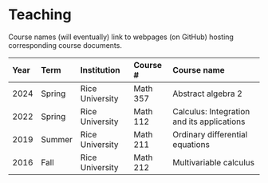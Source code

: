 # Teaching

Course names (will eventually) link to webpages (on GitHub) hosting corresponding course documents.

| Year | Term   | Institution     | Course # | Course name                                |
|:-----|:-------|:----------------|:---------|:-------------------------------------------|
| 2024 | Spring | Rice University | Math 357 | Abstract algebra 2                         |
| 2022 | Spring | Rice University | Math 112 | Calculus: Integration and its applications |
| 2019 | Summer | Rice University | Math 211 | Ordinary differential equations            |
| 2016 | Fall   | Rice University | Math 212 | Multivariable calculus                     |
